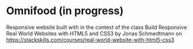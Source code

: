 # Omnifood (in progress)
Responsive website built with in the context of the class Build Responsive Real World Websites with HTML5 and CSS3 by Jonas Schmedtmann on https://stackskills.com/courses/real-world-website-with-html5-css3
